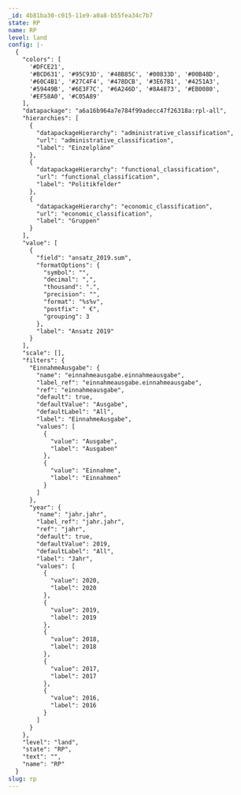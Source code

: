 ```yaml
---
_id: 4b81ba30-c015-11e9-a0a8-b55fea34c7b7
state: RP
name: RP
level: land
config: |-
  {
    "colors": [
      '#DFCE21',
      '#BCD631', '#95C93D', '#48B85C', '#00833D', '#00B48D',
      '#60C4B1', '#27C4F4', '#478DCB', '#3E67B1', '#4251A3',
      '#59449B', '#6E3F7C', '#6A246D', '#8A4873', '#EB0080',
      '#EF58A0', '#C05A89' 
    ],
    "datapackage": "a6a16b964a7e784f99adecc47f26318a:rpl-all",
    "hierarchies": [
      {
        "datapackageHierarchy": "administrative_classification",
        "url": "administrative_classification",
        "label": "Einzelpläne"
      },
      {
        "datapackageHierarchy": "functional_classification",
        "url": "functional_classification",
        "label": "Politikfelder"
      },
      {
        "datapackageHierarchy": "economic_classification",
        "url": "economic_classification",
        "label": "Gruppen"
      }
    ],
    "value": [
      {
        "field": "ansatz_2019.sum",
        "formatOptions": {
          "symbol": "",
          "decimal": ",",
          "thousand": ".",
          "precision": "",
          "format": "%s%v",
          "postfix": " €",
          "grouping": 3
        },
        "label": "Ansatz 2019"
      }
    ],
    "scale": [],
    "filters": {
      "EinnahmeAusgabe": {
        "name": "einnahmeausgabe.einnahmeausgabe",
        "label_ref": "einnahmeausgabe.einnahmeausgabe",
        "ref": "einnahmeausgabe",
        "default": true,
        "defaultValue": "Ausgabe",
        "defaultLabel": "All",
        "label": "EinnahmeAusgabe",
        "values": [
          {
            "value": "Ausgabe",
            "label": "Ausgaben"
          },
          {
            "value": "Einnahme",
            "label": "Einnahmen"
          }
        ]
      },
      "year": {
        "name": "jahr.jahr",
        "label_ref": "jahr.jahr",
        "ref": "jahr",
        "default": true,
        "defaultValue": 2019,
        "defaultLabel": "All",
        "label": "Jahr",
        "values": [
          {
            "value": 2020,
            "label": 2020
          },
          {
            "value": 2019,
            "label": 2019
          },
          {
            "value": 2018,
            "label": 2018
          },
          {
            "value": 2017,
            "label": 2017
          },
          {
            "value": 2016,
            "label": 2016
          }
        ]
      }
    },
    "level": "land",
    "state": "RP",
    "text": "",
    "name": "RP"
  }
slug: rp
---
```


